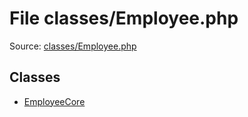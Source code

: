 File classes/Employee.php
=========

Source: [classes/Employee.php](https://github.com/PrestaShop/PrestaShop/blob/1.6.0.14/classes/Employee.php)


Classes
-------

* [EmployeeCore](class.EmployeeCore.md)

